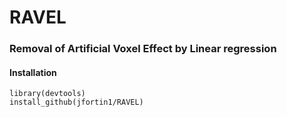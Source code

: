 # RAVEL
### Removal of Artificial Voxel Effect by Linear regression


#### Installation

```{r}
library(devtools)
install_github(jfortin1/RAVEL)
```
